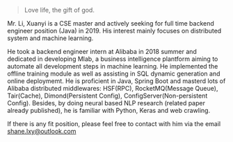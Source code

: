 

> Love life, the gift of god.


Mr. Li, Xuanyi is a CSE master and actively seeking for full time backend engineer position (Java) in 2019. His interest mainly focuses on distributed system and machine learning.

He took a backend engineer intern at Alibaba in 2018 summer and dedicated in developing Mlab, a business intelligence plantform aiming to automate all development steps in machine learning. He implemented the offline training module as well as assisting in SQL dynamic generation and online deploymemt. He is proficient in Java, Spring Boot and masterd lots of Alibaba distributed middlewares: HSF(RPC), RocketMQ(Message Queue), Tair(Cache), Dimond(Persistent Config), ConfigServer(Non-persistent Config). Besides, by doing neural based NLP research (related paper already published), he is familiar with Python, Keras and web crawling.

If there is any fit position, please feel free to contact with him via the email <a href="mailto:shane.lxy@outlook.com">shane.lxy@outlook.com</a>

